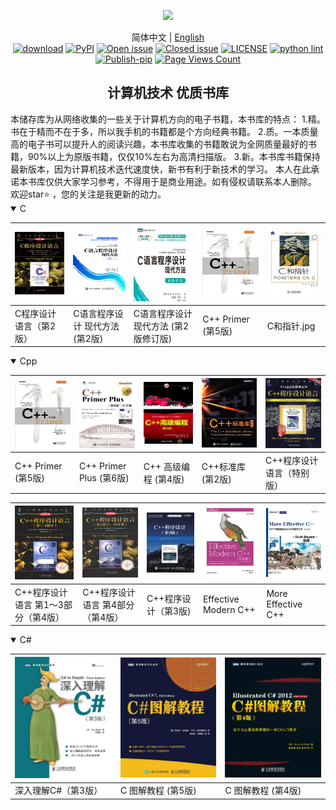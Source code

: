 <div align="center">
  <p>
    <a align="center" href="https://ultralytics.com/yolov5" target="_blank">
      <img width="850" src="https://raw.githubusercontent.com/ultralytics/assets/master/yolov5/v70/splash.png"></a>
  </p>

简体中文 | [English](.github/README_cn.md)
<br>
[![download](https://img.shields.io/github/downloads/xinntao/Real-ESRGAN/total.svg)](https://github.com/xinntao/Real-ESRGAN/releases)
[![PyPI](https://img.shields.io/pypi/v/realesrgan)](https://pypi.org/project/realesrgan/)
[![Open issue](https://img.shields.io/github/issues/xinntao/Real-ESRGAN)](https://github.com/xinntao/Real-ESRGAN/issues)
[![Closed issue](https://img.shields.io/github/issues-closed/xinntao/Real-ESRGAN)](https://github.com/xinntao/Real-ESRGAN/issues)
[![LICENSE](https://img.shields.io/github/license/xinntao/Real-ESRGAN.svg)](https://github.com/xinntao/Real-ESRGAN/blob/master/LICENSE)
[![python lint](https://github.com/xinntao/Real-ESRGAN/actions/workflows/pylint.yml/badge.svg)](https://github.com/xinntao/Real-ESRGAN/blob/master/.github/workflows/pylint.yml)
[![Publish-pip](https://github.com/xinntao/Real-ESRGAN/actions/workflows/publish-pip.yml/badge.svg)](https://github.com/xinntao/Real-ESRGAN/blob/master/.github/workflows/publish-pip.yml)
[![Page Views Count](https://badges.toozhao.com/badges/01F17FZCY8Y12PMT4VJH8JQAQX/green.svg)](https://badges.toozhao.com/stats/01F17FZCY8Y12PMT4VJH8JQAQX)

## <div align="center">计算机技术 优质书库</div>
</div>
本储存库为从网络收集的一些关于计算机方向的电子书籍，本书库的特点：
1.精。书在于精而不在于多，所以我手机的书籍都是个方向经典书籍。
2.质。一本质量高的电子书可以提升人的阅读兴趣，本书库收集的书籍敢说为全网质量最好的书籍，90%以上为原版书籍，仅仅10%左右为高清扫描版。
3.新。本书库书籍保持最新版本，因为计算机技术迭代速度快，新书有利于新技术的学习。
本人在此承诺本书库仅供大家学习参考，不得用于是商业用途。如有侵权请联系本人删除。
欢迎star⭐ ，您的关注是我更新的动力。

<details open>
<summary>C</summary>

| <a href="https://www.aliyundrive.com/s/kNA35M6DxHg"> <img src="images/Cpp/C程序设计语言（第2版）.jpg" width="180"  /></a> | <a href="https://www.aliyundrive.com/s/KfWMbRNkSuN"> <img src="images/Cpp/C语言程序设计 现代方法 (第2版).jpg" width="180"   /></a> | <a href="https://www.aliyundrive.com/s/BtP3kwStX3R"> <img src="images/Cpp/C语言程序设计 现代方法 (第2版.jpg" width="180"   /></a> | <a href="https://www.aliyundrive.com/s/ejCHojX9oZr"> <img src="images/Cpp/C++ Primer (第5版).jpg" width="180"   /></a> | <a href="https://www.aliyundrive.com/s/Gjto9xiSwcr"> <img src="images/Cpp/C和指针.jpg" width="180"  /></a> |
|-----------------------------------------------------------------------------------------------------------------|------------------------------------------------------------------------------------------------------------------------|-----------------------------------------------------------------------------------------------------------------------|----------------------------------------------------------------------------------------------------------------------|---------------------------------------------------------------------------------------------------------|
| C程序设计语言（第2版）                                                                                                    | C语言程序设计 现代方法 (第2版)                                                                                                     | C语言程序设计 现代方法 (第2版修订版)                                                                                                 | C++ Primer (第5版)                                                                                                     | C和指针.jpg                                                                                                |
</details>


<details open>
<summary>Cpp</summary>

| <a href="https://www.aliyundrive.com/s/kNA35M6DxHg"> <img src="images/Cpp/C++ Primer (第5版).jpg" width="180"  /></a> | <a href="https://www.aliyundrive.com/s/KfWMbRNkSuN"> <img src="images/Cpp/C++ Primer Plus (第6版).jpg" width="180"   /></a> | <a href="https://www.aliyundrive.com/s/BtP3kwStX3R"> <img src="images/Cpp/C++ 高级编程 (第4版).jpg" width="180"   /></a> | <a href="https://www.aliyundrive.com/s/ejCHojX9oZr"> <img src="images/Cpp/C++标准库 (第2版) .jpg" width="180"   /></a> | <a href="https://www.aliyundrive.com/s/Gjto9xiSwcr"> <img src="images/Cpp/C++程序设计语言（特别版）.jpg" width="180"  /></a> |
|---------------------------------------------------------------------------------------------------------------------|---------------------------------------------------------------------------------------------------------------------------|--------------------------------------------------------------------------------------------------------------------|-------------------------------------------------------------------------------------------------------------------|-------------------------------------------------------------------------------------------------------------------|
| C++ Primer (第5版)                                                                                                    | C++ Primer Plus (第6版)                                                                                                     | C++ 高级编程 (第4版)                                                                                                     | C++标准库 (第2版)                                                                                                      | C++程序设计语言（特别版）                                                                                                    |

| <a href="https://www.aliyundrive.com/s/kNA35M6DxHg"> <img src="images/Cpp/C++程序设计语言 第1～3部分（第4版）.jpg" width="180"  /></a> | <a href="https://www.aliyundrive.com/s/KfWMbRNkSuN"> <img src="images/Cpp/C++程序设计语言 第4部分（第4版）.jpg" width="180"   /></a> | <a href="https://www.aliyundrive.com/s/BtP3kwStX3R"> <img src="images/Cpp/C++程序设计（第3版).jpg" width="180"   /></a> | <a href="https://www.aliyundrive.com/s/ejCHojX9oZr"> <img src="images/Cpp/Effective Modern C++.jpg" width="180"   /></a> | <a href="https://www.aliyundrive.com/s/Gjto9xiSwcr"> <img src="images/Cpp/More Effective C++.jpg" width="180"  /></a> |
|--------------------------------------------------------------------------------------------------------------------------|-------------------------------------------------------------------------------------------------------------------------|------------------------------------------------------------------------------------------------------------------|--------------------------------------------------------------------------------------------------------------------------|-----------------------------------------------------------------------------------------------------------------------|
| C++程序设计语言 第1～3部分（第4版）                                                                                                    | C++程序设计语言 第4部分（第4版）                                                                                                     | C++程序设计（第3版)                                                                                                     | Effective Modern C++                                                                                                     | More Effective C++                                                                                                    |
</details>


<details open>
<summary>C#</summary>

| <a href="https://www.aliyundrive.com/s/kNA35M6DxHg"> <img src="images/Cpp/深入理解C（第3版）.jpg" width="180"  /></a> | <a href="https://www.aliyundrive.com/s/KfWMbRNkSuN"> <img src="images/Cpp/C 图解教程  (第5版).jpg" width="180"   /></a> | <a href="https://www.aliyundrive.com/s/BtP3kwStX3R"> <img src="images/Cpp/C 图解教程 (第4版).jpg" width="180"   /></a> |
|---------------------------------------------------------------------------------------------------------------|-------------------------------------------------------------------------------------------------------------------|------------------------------------------------------------------------------------------------------------------|
| 深入理解C#（第3版）                                                                                                   | C 图解教程  (第5版)                                                                                                     | C 图解教程 (第4版)                                                                                                     |
</details>